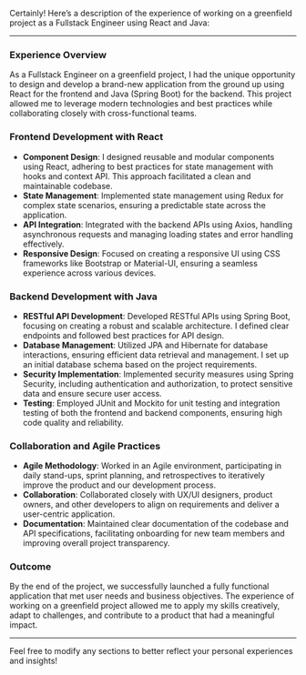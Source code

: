 Certainly! Here’s a description of the experience of working on a greenfield project as a Fullstack Engineer using React and Java:

---

### Experience Overview

As a Fullstack Engineer on a greenfield project, I had the unique opportunity to design and develop a brand-new application from the ground up using React for the frontend and Java (Spring Boot) for the backend. This project allowed me to leverage modern technologies and best practices while collaborating closely with cross-functional teams.

### Frontend Development with React

- **Component Design**: I designed reusable and modular components using React, adhering to best practices for state management with hooks and context API. This approach facilitated a clean and maintainable codebase.
- **State Management**: Implemented state management using Redux for complex state scenarios, ensuring a predictable state across the application.
- **API Integration**: Integrated with the backend APIs using Axios, handling asynchronous requests and managing loading states and error handling effectively.
- **Responsive Design**: Focused on creating a responsive UI using CSS frameworks like Bootstrap or Material-UI, ensuring a seamless experience across various devices.

### Backend Development with Java

- **RESTful API Development**: Developed RESTful APIs using Spring Boot, focusing on creating a robust and scalable architecture. I defined clear endpoints and followed best practices for API design.
- **Database Management**: Utilized JPA and Hibernate for database interactions, ensuring efficient data retrieval and management. I set up an initial database schema based on the project requirements.
- **Security Implementation**: Implemented security measures using Spring Security, including authentication and authorization, to protect sensitive data and ensure secure user access.
- **Testing**: Employed JUnit and Mockito for unit testing and integration testing of both the frontend and backend components, ensuring high code quality and reliability.

### Collaboration and Agile Practices

- **Agile Methodology**: Worked in an Agile environment, participating in daily stand-ups, sprint planning, and retrospectives to iteratively improve the product and our development process.
- **Collaboration**: Collaborated closely with UX/UI designers, product owners, and other developers to align on requirements and deliver a user-centric application.
- **Documentation**: Maintained clear documentation of the codebase and API specifications, facilitating onboarding for new team members and improving overall project transparency.

### Outcome

By the end of the project, we successfully launched a fully functional application that met user needs and business objectives. The experience of working on a greenfield project allowed me to apply my skills creatively, adapt to challenges, and contribute to a product that had a meaningful impact.

---

Feel free to modify any sections to better reflect your personal experiences and insights!
